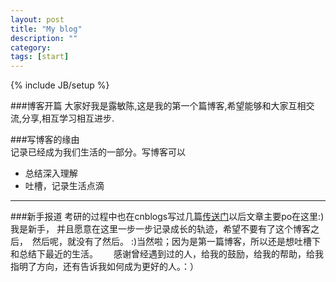 ```yaml
---
layout: post
title: "My blog"
description: ""
category: 
tags: [start]
---
```

{% include JB/setup %}
  
###博客开篇
大家好我是露敏陈,这是我的第一个篇博客,希望能够和大家互相交流,分享,相互学习相互进步.

###写博客的缘由  
记录已经成为我们生活的一部分。写博客可以   


* 总结深入理解  
* 吐槽，记录生活点滴

---

###新手报道
考研的过程中也在cnblogs写过几篇[传送门](http://www.cnblogs.com/clm-beigong/)以后文章主要po在这里:)
我是新手， 并且愿意在这里一步一步记录成长的轨迹，希望不要有了这个博客之后，　然后呢，就没有了然后。
:)当然啦；因为是第一篇博客，所以还是想吐槽下和总结下最近的生活。　　
感谢曾经遇到过的人，给我的鼓励，给我的帮助，给我指明了方向，还有告诉我如何成为更好的人。：）
